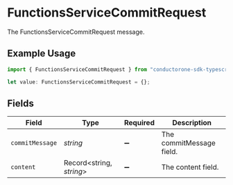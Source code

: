 # FunctionsServiceCommitRequest

The FunctionsServiceCommitRequest message.

## Example Usage

```typescript
import { FunctionsServiceCommitRequest } from "conductorone-sdk-typescript/sdk/models/shared";

let value: FunctionsServiceCommitRequest = {};
```

## Fields

| Field                    | Type                     | Required                 | Description              |
| ------------------------ | ------------------------ | ------------------------ | ------------------------ |
| `commitMessage`          | *string*                 | :heavy_minus_sign:       | The commitMessage field. |
| `content`                | Record<string, *string*> | :heavy_minus_sign:       | The content field.       |